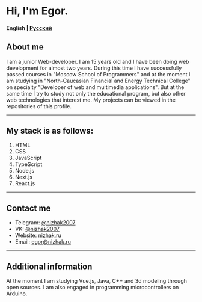 # Hi, I'm Egor. 

#### English | [Русский](README.ru.md) ####

## About me ##
I am a junior Web-developer. I am 15 years old and I have been doing web development for almost two years.  During this time I have successfully passed courses in "Moscow School of Programmers" and at the moment I am studying in "North-Caucasian Financial and Energy Technical College" on specialty "Developer of web and multimedia applications". But at the same time I try to study not only the educational program, but also other web technologies that interest me. My projects can be viewed in the repositories of this profile. 
***

## My stack is as follows:
1. HTML
2. CSS
3. JavaScript
4. TypeScript
5. Node.js
6. Next.js
7. React.js
***

## Contact me
- Telegram: [@nizhak2007](https://t.me/nizhak2007)
- VK: [@nizhak2007](https://vk.com/nizhak2007)
- Website: [nizhak.ru](https://nizhak.ru)
- Email: egor@nizhak.ru
***

## Additional information
At the moment I am studying Vue.js, Java, C++ and 3d modeling through open sources. I am also engaged in programming microcontrollers on Arduino.
